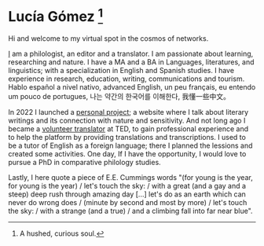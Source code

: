 # Lucía Gómez [^1]

Hi and welcome to my virtual spot in the cosmos of networks.

[I](https://www.linkedin.com/in/luciagvz/) am a philologist, an editor and a translator. I am passionate about learning, researching and nature. I have a MA and a BA in Languages, literatures, and linguistics; with a specialization in English and Spanish studies. I have experience in research, education, writing, communications and tourism. Hablo español a nivel nativo, advanced English, un peu français, eu entendo um pouco de portugues, 나는 약간의 한국어를 이해한다, 我懂一些中文。

In 2022 I launched a [personal project](https://wildeheorte.wordpress.com); a website where I talk about literary writings and its connection with nature and sensitivity. And not long ago I became a [volunteer translator](https://www.ted.com/profiles/41428437/about) at TED, to gain professional experience and to help the platform by providing translations and transcriptions. I used to be a tutor of English as a foreign language; there I planned the lessions and created some activities. One day, If I have the opportunity, I would love to pursue a PhD in comparative philology studies. 

Lastly, I here quote a piece of E.E. Cummings words "(for young is the year, for young is the year) / let's touch the sky: / with a great (and a gay and a steep) deep rush through amazing day [...] let's do as an earth which can never do wrong does / (minute by second and most by more) / let's touch the sky: / with a strange (and a true) / and a climbing fall into far near blue".

[^1]: A hushed, curious soul.
